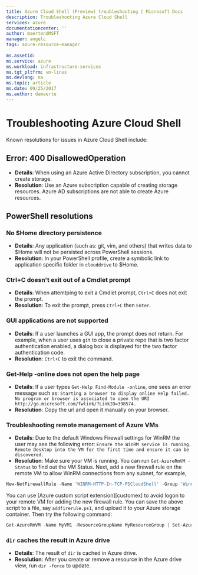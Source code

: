 ```yaml
---
title: Azure Cloud Shell (Preview) troubleshooting | Microsoft Docs
description: Troubleshooting Azure Cloud Shell
services: azure
documentationcenter: ''
author: maertendMSFT
manager: angelc
tags: azure-resource-manager
 
ms.assetid: 
ms.service: azure
ms.workload: infrastructure-services
ms.tgt_pltfrm: vm-linux
ms.devlang: na
ms.topic: article
ms.date: 09/25/2017
ms.author: damaerte
---
```


# Troubleshooting Azure Cloud Shell
Known resolutions for issues in Azure Cloud Shell include:

## Error: 400 DisallowedOperation
 - **Details**: When using an Azure Active Directory subscription, you cannot create storage.
 - **Resolution**: Use an Azure subscription capable of creating storage resources. Azure AD subscriptions are not able to create Azure resources.

## PowerShell resolutions

### No $Home directory persistence
  - **Details**: Any application (such as: git, vim, and others) that writes data to $Home will not be persisted across PowerShell sessions.
  - **Resolution**: In your PowerShell profile, create a symbolic link to application specific folder in `clouddrive` to $Home.

### Ctrl+C doesn't exit out of a Cmdlet prompt
 - **Details**: When attemtping to exit a Cmdlet prompt, `Ctrl+C` does not exit the prompt.
 - **Resolution**: To exit the prompt, press `Ctrl+C` then `Enter`.

### GUI applications are not supported
  - **Details**: If a user launches a GUI app, the prompt does not return.  For example, when a user uses `git` to close a private repo that is two factor authentication enabled, a dialog box is displayed for the two factor authentication code.
  - **Resolution**: `Ctrl+C` to exit the command.

### Get-Help -online does not open the help page
 - **Details**: If a user types `Get-Help Find-Module -online`, one sees an error message such as:
 `Starting a browser to display online Help failed. No program or browser is associated to open the URI http://go.microsoft.com/fwlink/?LinkID=398574.`
 - **Resolution**: Copy the url and open it manually on your browser.
 
### Troubleshooting remote management of Azure VMs
 - **Details**: Due to the default Windows Firewall settings for WinRM the user may see the following error:
 `Ensure the WinRM service is running. Remote Desktop into the VM for the first time and ensure it can be discovered.`
 - **Resolution**:  Make sure your VM is running. You can run `Get-AzureRmVM -Status` to find out the VM Status.  Next, add a new firewall rule on the remote VM to allow WinRM connections from any subnet, for example,

 ``` Powershell
 New-NetFirewallRule -Name 'WINRM-HTTP-In-TCP-PSCloudShell' -Group 'Windows Remote Management' -Enabled True -Protocol TCP -LocalPort 5985 -Direction Inbound -Action Allow -DisplayName 'Windows Remote Management - PSCloud (HTTP-In)' -Profile Public
 ```
 You can use [Azure custom script extension][customex] to avoid logon to your remote VM for adding the new firewall rule.
 You can save the above script to a file, say `addfirerule.ps1`, and upload it to your Azure storage container.
 Then try the following command:

 ``` Powershell
 Get-AzureRmVM -Name MyVM1 -ResourceGroupName MyResourceGroup | Set-AzureRmVMCustomScriptExtension -VMName MyVM1 -FileUri https://mystorageaccount.blob.core.windows.net/mycontainer/addfirerule.ps1 -Run 'addfirerule.ps1' -Name myextension
 ```

 ### `dir` caches the result in Azure drive
 - **Details**: The result of `dir` is cached in Azure drive.
 - **Resolution**: After you create or remove a resource in the Azure drive view, run `dir -force` to update.